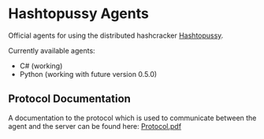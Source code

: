 # Hashtopussy Agents

Official agents for using the distributed hashcracker [Hashtopussy](https://github.com/s3inlc/hashtopussy).

Currently available agents:
- C# (working)
- Python (working with future version 0.5.0)

## Protocol Documentation

A documentation to the protocol which is used to communicate between the agent and the server can be found here: [Protocol.pdf](https://github.com/s3inlc/hashtopussy/blob/master/doc/protocol.pdf)
